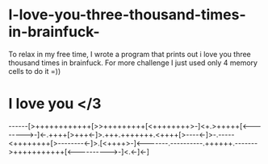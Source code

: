 # I-love-you-three-thousand-times-in-brainfuck-
To relax in my free time, I wrote a program that prints out i love you three thousand times in brainfuck. For more challenge I just used only 4 memory cells to do it =))

# I love you </3
------[>++++++++++++[>>+++++++++[<++++++++>-]<+.>+++++[<-------->-]<-.++++[>+++<-]>.+++.+++++++.<++++[>----<-]>-.-----<++++++++[>--------<-]>.[<++++>-]<-------.----------.++++++.------->+++++++++++[<---------->-]<.<-]<-]
